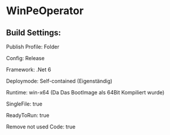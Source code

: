 # WinPeOperator

## Build Settings:

Publish Profile: Folder

Config: Release

Framework: .Net 6

Deploymode: Self-contained (Eigenständig)

Runtime: win-x64 (Da Das BootImage als 64Bit Kompiliert wurde)

SingleFile: true

ReadyToRun: true

Remove not used Code: true 

